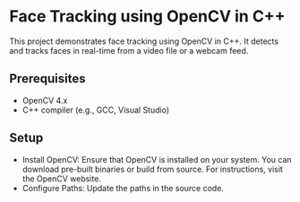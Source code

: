 # Face Tracking using OpenCV in C++

This project demonstrates face tracking using OpenCV in C++. It detects and 
tracks faces in real-time from a video file or a webcam feed.

## Prerequisites
* OpenCV 4.x
* C++ compiler (e.g., GCC, Visual Studio)

## Setup
* Install OpenCV: Ensure that OpenCV is installed on your system. You can download pre-built binaries or build from source. For instructions, visit the OpenCV website.
* Configure Paths: Update the paths in the source code.